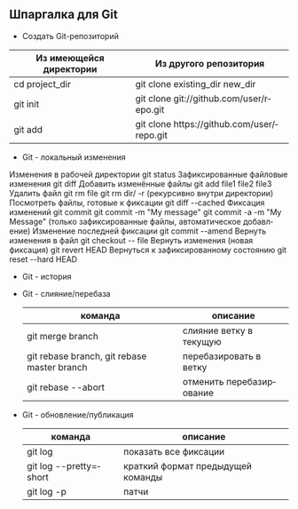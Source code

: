 ## Шпаргалка для Git

* Создать Git-ре­поз­иторий

Из имеющейся директории | Из другого репози­тория 
  --- | ---
  cd proje­­ct_dir | git clone exist­­ing­­_dir new_dir
git init | git clone git:/­­/gi­­th­u­b.c­­om/­­us­e­r­/r­­epo.git
git add | git clone https­­://­­gi­t­h­ub.c­o­­m/u­­se­r­/­re­­po.git



* Git - локальный изменения

Изменения в рабочей директории
git status
Зафикс­иро­ванные файловые изменения
git diff
Добавить изменённые файлы
git add file1 file2 file3
Удалить файл
git rm file
git rm dir/ -r
(рекур­сивно внутри директ­ории)
Посмотреть файлы, готовые к фиксации
git diff --cached
Фиксация изменений
git commit
git commit -m "My messag­­e"
git commit -a -m "My Messag­­e"
(только зафикс­иро­ванные файлы, автома­тич­еское добавл­ение)
Изменение последней фиксации
git commit --amend
Вернуть изменения в файл
git checkout -- file
Вернуть изменения (новая фиксация)
git revert HEAD
Вернуться к зафикс­иро­ванному состоянию
git reset --hard HEAD

* Git - история

* Git - слияни­е/п­еребаза

    команда | описание 
     --- | ---
  git merge branch | cлияние ветку в текущую
  git rebase branch, git rebase master branch | переба­зир­овать в ветку
  git rebase --abort | отменить переба­зир­ование
  

* Git - обновл­ени­е/п­убл­икация

   команда | описание 
  --- | ---
   git log | показать все фиксации 
   git log --pret­­ty­=­short | краткий формат предыдущей команды
   git log -p | патчи
